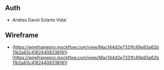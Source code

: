 ## Auth

- Andres David Solarte Vidal


## Wireframe
- (https://wireframepro.mockflow.com/view/Mac144d2e7331fc69a93a62b11b2a63c41624408338161)[https://wireframepro.mockflow.com/view/Mac144d2e7331fc69a93a62b11b2a63c41624408338161]